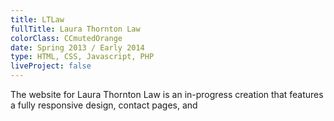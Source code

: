 ```yaml
---
title: LTLaw
fullTitle: Laura Thornton Law
colorClass: CCmutedOrange
date: Spring 2013 / Early 2014
type: HTML, CSS, Javascript, PHP
liveProject: false
---
```


The website for Laura Thornton Law is an in-progress creation that features a fully responsive design, contact pages, and 
